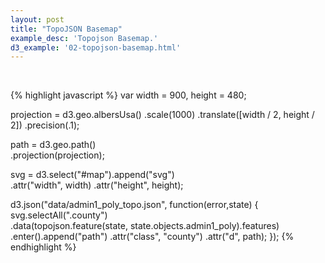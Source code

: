 ```yaml
---
layout: post
title: "TopoJSON Basemap"
example_desc: 'Topojson Basemap.'
d3_example: '02-topojson-basemap.html'
---
```

&nbsp;

{% highlight javascript %}
var width = 900, 
  height = 480;  

projection = d3.geo.albersUsa() 
  .scale(1000)
  .translate([width / 2, height / 2])
  .precision(.1);

path = d3.geo.path()  
  .projection(projection);  

svg = d3.select("#map").append("svg")   
  .attr("width", width)
  .attr("height", height);

d3.json("data/admin1_poly_topo.json", function(error,state) {
  svg.selectAll(".county")   
    .data(topojson.feature(state, state.objects.admin1_poly).features)  
    .enter().append("path") 
    .attr("class", "county") 
    .attr("d", path);
});
{% endhighlight %}